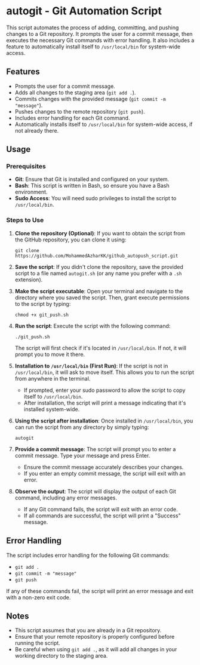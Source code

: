 # autogit - Git Automation Script

This script automates the process of adding, committing, and pushing changes to a Git repository. It prompts the user for a commit message, then executes the necessary Git commands with error handling. It also includes a feature to automatically install itself to `/usr/local/bin` for system-wide access.

## Features

-   Prompts the user for a commit message.
-   Adds all changes to the staging area (`git add .`).
-   Commits changes with the provided message (`git commit -m "message"`).
-   Pushes changes to the remote repository (`git push`).
-   Includes error handling for each Git command.
-   Automatically installs itself to `/usr/local/bin` for system-wide access, if not already there.

## Usage

### Prerequisites

-   **Git**: Ensure that Git is installed and configured on your system.
-   **Bash**: This script is written in Bash, so ensure you have a Bash environment.
-   **Sudo Access**: You will need sudo privileges to install the script to `/usr/local/bin`.

### Steps to Use

1.  **Clone the repository (Optional)**:
    If you want to obtain the script from the GitHub repository, you can clone it using:

    ```
    git clone https://github.com/MohammedAzharKK/github_autopush_script.git
    ```

2.  **Save the script**:
    If you didn't clone the repository, save the provided script to a file named `autogit.sh` (or any name you prefer with a `.sh` extension).

3.  **Make the script executable**:
    Open your terminal and navigate to the directory where you saved the script. Then, grant execute permissions to the script by typing:

    ```
    chmod +x git_push.sh
    ```

4.  **Run the script**:
    Execute the script with the following command:

    ```
    ./git_push.sh
    ```

    The script will first check if it's located in `/usr/local/bin`. If not, it will prompt you to move it there.

5.  **Installation to `/usr/local/bin` (First Run)**:
    If the script is not in `/usr/local/bin`, it will ask to move itself. This allows you to run the script from anywhere in the terminal.

    -   If prompted, enter your sudo password to allow the script to copy itself to `/usr/local/bin`.
    -   After installation, the script will print a message indicating that it's installed system-wide.

6.  **Using the script after installation**:
    Once installed in `/usr/local/bin`, you can run the script from any directory by simply typing:

    ```
    autogit
    ```

7.  **Provide a commit message**:
    The script will prompt you to enter a commit message. Type your message and press Enter.

    -   Ensure the commit message accurately describes your changes.
    -   If you enter an empty commit message, the script will exit with an error.

8.  **Observe the output**:
    The script will display the output of each Git command, including any error messages.

    -   If any Git command fails, the script will exit with an error code.
    -   If all commands are successful, the script will print a "Success" message.

## Error Handling

The script includes error handling for the following Git commands:

-   `git add .`
-   `git commit -m "message"`
-   `git push`

If any of these commands fail, the script will print an error message and exit with a non-zero exit code.

## Notes

-   This script assumes that you are already in a Git repository.
-   Ensure that your remote repository is properly configured before running the script.
-   Be careful when using `git add .`, as it will add all changes in your working directory to the staging area.
